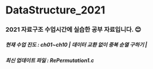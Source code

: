 # DataStructure_2021
<h3> 2021 자료구조 수업시간에 실습한 공부 자료입니다. 😊 </h3>
<h5> 현재 수업 진도 : ch01~ch10 | 데이터 교환 없이 중복 순열 구하기 | </h5>
<h5> 최신 업데이트 파일 : RePermutation1.c </h5>
